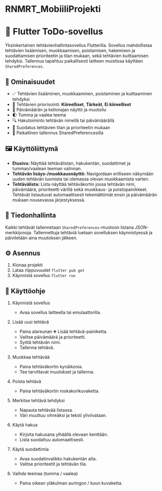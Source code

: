 # RNMRT_MobiiliProjekti
# 📝 Flutter ToDo-sovellus

Yksinkertainen tehtävienhallintasovellus Flutterilla.
Sovellus mahdollistaa tehtävien lisäämisen, muokkaamisen, poistamisen, hakemisen ja
suodattamisen prioriteetin ja tilan mukaan, sekä tehtävien kuittaamisen tehdyksi.
Tallennus tapahtuu paikallisesti laitteen muistissa käyttäen `SharedPreferences`.

## 🔧 Ominaisuudet

 - ✅ Tehtävien lisääminen, muokkaaminen, poistaminen ja kuittaaminen tehdyksi
 - 🎯 Tehtävien priorisointi: **Kiireelliset**, **Tärkeät**, **Ei kiireelliset**
 - 📅 Päivämäärän ja kellonajan näyttö ja muotoilu
 - 🌓 Tumma ja vaalea teema
 - 🔍 Hakutoiminto tehtävän nimellä tai päivämäärällä
 - 🧮 Suodatus tehtävien tilan ja prioriteetin mukaan
 - 💾 Paikallinen tallennus SharedPreferencesilla

 ## 🖼️ Käyttöliittymä

- **Etusivu:** Näyttää tehtävälistan, hakukentän, suodattimet ja tumman/vaalean teeman valinnan.
- **Tehtävän lisäys-/muokkausnäyttö:** Navigoidaan erilliseen näkymään uuden tehtävän luomista tai olemassa olevan muokkaamista varten.
- **Tehtävälista:** Lista näyttää tehtäväkortin jossa tehtävän nimi, päivämäärä, prioriteetti värillä sekä muokkaus- ja poistopainikkeet.
                  Tehtävät listautuvat automaattisesti tekemättömät ensin ja päivämäärän mukaan nousevassa järjestyksessä.

## 🧠 Tiedonhallinta

Kaikki tehtävät tallennetaan `SharedPreferences`-muotoon listana JSON-merkkijonoja.
Tallennettuja tehtäviä luetaan sovelluksen käynnistyessä ja päivitetään aina muutoksen jälkeen.

## ⚙️ Asennus

1. Klonaa projekti
2. Lataa riippuvuudet `flutter pub get`
3. Käynnistä sovellus `flutter run`

## 🧭 Käyttöohje

1. Käynnistä sovellus
    - Avaa sovellus laitteella tai emulaattorilla.

2. Lisää uusi tehtävä
    - Paina alareunan ➕ Lisää tehtävä-painiketta.
    - Valitse päivämäärä ja prioriteetti.
    - Syötä tehtävän nimi.
    - Tallenna tehtävä.

3. Muokkaa tehtävää
    - Paina tehtäväkortin kynäikonia.
    - Tee tarvittavat muutokset ja tallenna.

4. Poista tehtävä
    - Paina tehtäväkortin roskakorikuvaketta.

5. Merkitse tehtävä tehdyksi
    - Napauta tehtävää listassa.
    - Väri muuttuu vihreäksi ja teksti yliviivataan.

6. Käytä hakua
    - Kirjoita hakusana ylhäällä olevaan kenttään.
    - Lista suodattuu automaattisesti.

7. Käytä suodattimia
    - Avaa suodatinvalikko hakukentän alta.
    - Valitse prioriteetit ja tehtävän tila.

8. Vaihda teemaa (tumma / vaalea)
    - Paina oikean yläkulman auringon / kuun kuvaketta.






